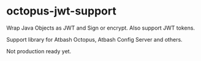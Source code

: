 # octopus-jwt-support
Wrap Java Objects as JWT and Sign or encrypt. Also support JWT tokens.

Support library for Atbash Octopus, Atbash Config Server and others.

Not production ready yet.